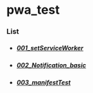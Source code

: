 # pwa_test

### List
- ##### [001_setServiceWorker](https://redcamel.github.io/pwa_test/study/001_setServiceWorker/index.html)
- ##### [002_Notification_basic](https://redcamel.github.io/pwa_test/study/002_Notification_basic/index.html)
- ##### [003_manifestTest](https://redcamel.github.io/pwa_test/study/003_manifestTest/index.html)

